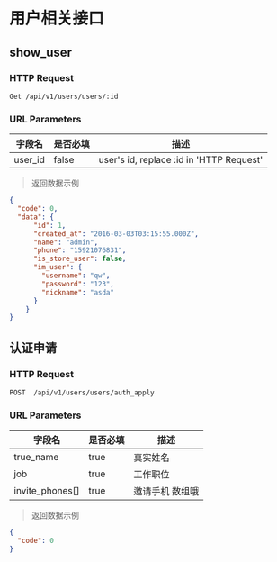 # 用户相关接口

## show_user
### HTTP Request

`Get /api/v1/users/users/:id`

### URL Parameters

字段名 | 是否必填 | 描述
--------- | ------- | -----------
user_id | false | user's id, replace :id in 'HTTP Request'

> 返回数据示例

```json
{
  "code": 0,
  "data": {
      "id": 1,
      "created_at": "2016-03-03T03:15:55.000Z",
      "name": "admin",
      "phone": "15921076831",
      "is_store_user": false,
      "im_user": {
        "username": "qw",
        "password": "123",
        "nickname": "asda"
      }
    }
}
```

## 认证申请
### HTTP Request

`POST  /api/v1/users/users/auth_apply`

### URL Parameters

字段名 | 是否必填 | 描述
--------- | ------- | -----------
true_name | true | 真实姓名
job |  true | 工作职位
invite_phones[] | true | 邀请手机 数组哦

> 返回数据示例

```json
{
  "code": 0
}
```